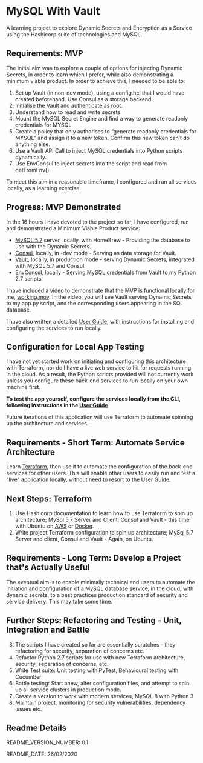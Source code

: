 # MySQL With Vault
A learning project to explore Dynamic Secrets and Encryption as a Service using the Hashicorp suite of technologies and MySQL.

## Requirements: MVP
The initial aim was to explore a couple of options for injecting Dynamic Secrets, in order to learn which I prefer, while also demonstrating a minimum viable product.
In order to achieve this, I needed to be able to:

1. Set up Vault (in non-dev mode), using a config.hcl that I would have created beforehand. Use Consul as a storage backend.
2. Initialise the Vault and authenticate as root.
3. Understand how to read and write secrets
4. Mount the MySQL Secret Engine and find a way to generate readonly credentials for MYSQL
5. Create a policy that only authorises to “generate readonly credentials for MYSQL” and assign it to a new token. Confirm this new token can’t do anything else.
6. Use a Vault API Call to inject MySQL credentials into Python scripts dynamically.
7. Use EnvConsul to inject secrets into the script and read from getFromEnv()


To meet this aim in a reasonable timeframe, I configured and ran all services locally, as a learning exercise.
## Progress: MVP Demonstrated
In the 16 hours I have devoted to the project so far, I have configured, run and demonstrated a Minimum Viable Product service:


* [MySQL 5.7](https://formulae.brew.sh/formula/mysql@5.7) server, locally, with HomeBrew - Providing the database to use with the Dynamic Secrets.
* [Consul](https://www.consul.io/), locally, in -dev mode - Serving as data storage for Vault.
* [Vault](https://www.vaultproject.io/), locally, in production mode - serving Dynamic Secrets, integrated with MySQL 5.7 and Consul.
* [EnvConsul](https://github.com/hashicorp/envconsul/), locally - Serving MySQL credentials from Vault to my Python 2.7 scripts.


I have included a video to demonstrate that the MVP is functional locally for me, [working.mov](working.mov).
In the video, you will see Vault serving Dynamic Secrets to my app.py script, and the corresponding users appearing in the SQL database.


I have also written a detailed [User Guide](/Docs/USER_GUIDE.md), with instructions for installing and configuring the services to run locally.
## Configuration for Local App Testing
I have not yet started work on initiating and configuring this architecture with Terraform, nor do I have a live web service to hit for requests running in the cloud.
As a result, the Python scripts provided will not currently work unless you configure these back-end services to run locally on your own machine first.


**To test the app yourself, configure the services locally from the CLI, following instructions in the [User Guide](Docs/USER_GUIDE.md)**


Future iterations of this application will use Terraform to automate spinning up the architecture and services.
## Requirements - Short Term: Automate Service Architecture
Learn [Terraform](https://www.terraform.io/), then use it to automate the configuration of the back-end services for other users. This will enable other users to easily run and test a "live" application locally, without need to resort to the User Guide.
## Next Steps: Terraform
1. Use Hashicorp documentation to learn how to use Terraform to spin up architecture; MySql 5.7 Server and Client, Consul and Vault - this time with Ubuntu on [AWS](https://aws.amazon.com/) or [Docker](https://www.docker.com/).
2. Write project Terraform configuration to spin up architecture; MySql 5.7 Server and client, Consul and Vault - Again, on Ubuntu.



## Requirements - Long Term: Develop a Project that's Actually Useful
The eventual aim is to enable minimally technical end users to automate the initiation and configuration of a MySQL database service, in the cloud, with dynamic secrets, to a best practices production standard of security and service delivery. This may take some time.
## Further Steps: Refactoring and Testing - Unit, Integration and Battle
3. The scripts I have created so far are essentially scratches - they refactoring for security, separation of concerns etc.
4. Refactor Python 2.7 scripts for use with new Terraform architecture, security, separation of concerns, etc.
6. Write Test suite:
Unit testing with PyTest,
Behavioural testing with Cucumber
7. Battle testing: Start anew, alter configuration files, and attempt to spin up all service clusters in production mode.
8. Create a version to work with modern services, MySQL 8 with Python 3
9. Maintain project, monitoring for security vulnerabilities, dependency issues etc.

## Readme Details
README_VERSION_NUMBER: 0.1


README_DATE: 26/02/2020

[My Git Profile]: <"https://github.com/SamNiechcial">
[Project Git Repo]: <"https://github.com/SamNiechcial/MySQL-With-Vault">

[Atom]: <"https://atom.io/">
[Consul]: <"https://www.consul.io/">
[Dillinger]: <"https://dillinger.io/">
[EnvConsul]: <"https://github.com/hashicorp/envconsul/">
[HomeBrew]: <"https://brew.sh/">
[Python]: <"https://www.python.org/">
[Requests]: <"https://pypi.org/project/requests/">
[Terraform]: <"https://www.terraform.io/">
[Vault]: <"https://www.vaultproject.io/">
